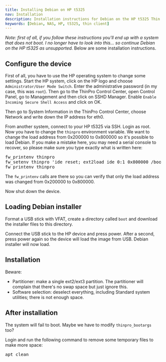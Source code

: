 ```yaml
---
title: Installing Debian on HP t5325
nav: Installation
description: Installation instructions for Debian on the HP t5325 Thin Client
keywords: [Debian, NAS, HP, t5325, thin client]
---
```


<em>Note: first of all, if you follow these instructions you'll end up with
a system that does not boot.  I no longer have to look into this... so
continue Debian on the HP t5325 as unsupported.</em>  Below are some
installation instructions.

<h2>Configure the device</h2>

First of all, you have to use the HP operating system to change some
settings.  Start the HP system, click on the HP logo and choose
`Administrator/User Mode Switch`.  Enter the administrative password (in my
case, this was `root`).  Then go to the ThinPro Control Center, open
Control Panel, go to Management and then click on SSHD Manager.  Enable
`Enable Incoming Secure Shell Access` and click on OK.

Then go to System Information in the ThinPro Control Center, choose Network
and write down the IP address for eth0.

From another system, connect to your HP t5325 via SSH.  Login as root.  Now
you have to change the `thinpro` environment variable.  We want to change
the load address from 0x200000 to 0x800000 so it's possible to load Debian.
If you make a mistake here, you may need a serial console to recover, so
please make sure you type exactly what is written here:

<div class="code">
<pre>
fw_printenv thinpro
fw_setenv thinpro 'ide reset; ext2load ide 0:1 0x800000 /boot/uImage; wol; setenv bootargs ${thinpro_bootargs}; bootm 0x800000'
fw_printenv thinpro
</pre>
</div>

The `fw_printenv` calls are there so you can verify that only the load
address was changed from 0x200000 to 0x800000.

Now shut down the device.

<h2>Loading Debian installer</h2>

Format a USB stick with VFAT, create a directory called `boot` and download
the installer files to this directory.

Connect the USB stick to the HP device and press power.  After a second,
press power again so the device will load the image from USB.  Debian
installer will now load.

<h2>Installation</h2>

Beware:

<ul>

<li>Partitioner: make a single ext2/ext3 partition.  The partitioner will
complain that there's no swap space but just ignore this.</li>

<li>Software selection: deselect everything, including Standard system
utilities; there is not enough space.</li>

</ul>

<h2>After installation</h2>

The system will fail to boot.  Maybe we have to modify `thinpro_bootargs`
too?

Login and run the following command to remove some temporary files to make
more space:

<div class="code">
<pre>
apt clean
</pre>
</div>


